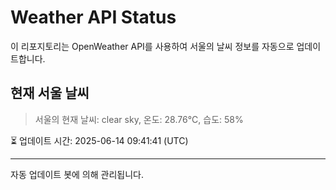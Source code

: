 
# Weather API Status

이 리포지토리는 OpenWeather API를 사용하여 서울의 날씨 정보를 자동으로 업데이트합니다.

## 현재 서울 날씨
> 서울의 현재 날씨: clear sky, 온도: 28.76°C, 습도: 58%

⏳ 업데이트 시간: 2025-06-14 09:41:41 (UTC)

---
자동 업데이트 봇에 의해 관리됩니다.
